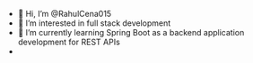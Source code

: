 - 👋 Hi, I’m @RahulCena015
- 👀 I’m interested in full stack development 
- 🌱 I’m currently learning Spring Boot as a backend application development for REST APIs
- 


<!---
RahulCena015/RahulCena015 is a ✨ special ✨ repository because its `README.md` (this file) appears on your GitHub profile.
You can click the Preview link to take a look at your changes.
--->
